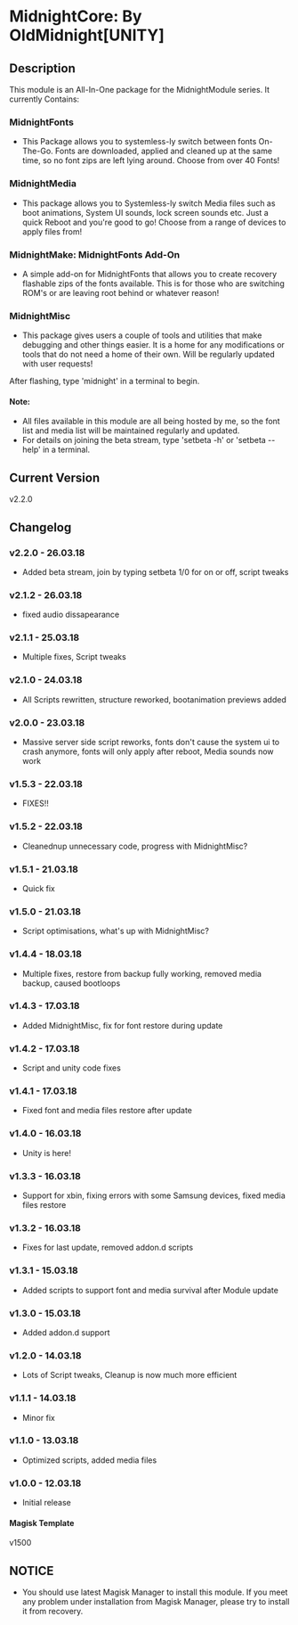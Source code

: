 
# MidnightCore: By OldMidnight[UNITY]

## Description
This module is an All-In-One package for the MidnightModule series. It currently Contains: 
### MidnightFonts
* This Package allows you to systemless-ly switch between fonts On-The-Go. Fonts are downloaded, applied and cleaned up at the same time, so no font zips are left lying around. Choose from over 40 Fonts!
### MidnightMedia
* This package allows you to Systemless-ly switch Media files such as boot animations, System UI sounds, lock screen sounds etc. Just a quick Reboot and you're good to go! Choose from a range of devices to apply files from!
### MidnightMake: MidnightFonts Add-On
* A simple add-on for MidnightFonts that allows you to create recovery flashable zips of the fonts available. This is for those who are switching ROM's or are leaving root behind or whatever reason!
### MidnightMisc
* This package gives users a couple of tools and utilities that make debugging and other things easier. It is a home for any modifications or tools that do not need a home of their own. Will be regularly updated with user requests!

After flashing, type 'midnight' in a terminal to begin.

#### Note:
* All files available in this module are all being hosted by me, so the font list and media list will be maintained regularly and updated.
* For details on joining the beta stream, type 'setbeta -h' or 'setbeta --help' in a terminal.

## Current Version
v2.2.0

## Changelog
### v2.2.0 - 26.03.18
* Added beta stream, join by typing setbeta 1/0 for on or off, script tweaks
### v2.1.2 - 26.03.18
* fixed audio dissapearance
### v2.1.1 - 25.03.18
* Multiple fixes, Script tweaks
### v2.1.0 - 24.03.18
* All Scripts rewritten, structure reworked, bootanimation previews added
### v2.0.0 - 23.03.18
* Massive server side script reworks, fonts don't cause the system ui to crash anymore, fonts will only apply after reboot, Media sounds now work
### v1.5.3 - 22.03.18
* FIXES!!
### v1.5.2 - 22.03.18
* Cleanednup unnecessary code, progress with MidnightMisc?
### v1.5.1 - 21.03.18
* Quick fix
### v1.5.0 - 21.03.18
* Script optimisations, what's up with MidnightMisc?
### v1.4.4 - 18.03.18
* Multiple fixes, restore from backup fully working, removed media backup, caused bootloops
### v1.4.3 - 17.03.18
* Added MidnightMisc, fix for font restore during update
### v1.4.2 - 17.03.18
* Script and unity code fixes
### v1.4.1 - 17.03.18
* Fixed font and media files restore after update
### v1.4.0 - 16.03.18
* Unity is here!
### v1.3.3 - 16.03.18
* Support for xbin, fixing errors with some Samsung devices, fixed media files restore
### v1.3.2 - 16.03.18
* Fixes for last update, removed addon.d scripts
### v1.3.1 - 15.03.18
* Added scripts to support font and media survival after Module update
### v1.3.0 - 15.03.18
* Added addon.d support
### v1.2.0 - 14.03.18
* Lots of Script tweaks, Cleanup is now much more efficient
### v1.1.1 - 14.03.18
* Minor fix
### v1.1.0 - 13.03.18
* Optimized scripts, added media files
### v1.0.0 - 12.03.18
* Initial release

#### Magisk Template
v1500

## NOTICE
* You should use latest Magisk Manager to install this module. If you meet any problem under installation from Magisk Manager, please try to install it from recovery.
